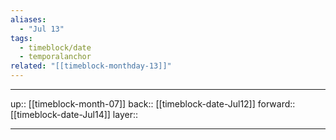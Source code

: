```yaml
---
aliases:
  - "Jul 13"
tags:
  - timeblock/date
  - temporalanchor
related: "[[timeblock-monthday-13]]"
---
```




***

up:: [[timeblock-month-07]]
back:: [[timeblock-date-Jul12]]
forward:: [[timeblock-date-Jul14]]
layer:: 

***
